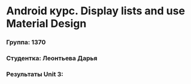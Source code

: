 # Android курс. Display lists and use Material Design
### Группа: 1370
### Студентка: Леонтьева Дарья
### Результаты Unit 3:
